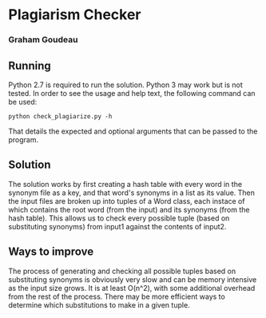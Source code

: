 # Plagiarism Checker
### Graham Goudeau


## Running

Python 2.7 is required to run the solution.  Python 3 may work but is not
tested.  In order to see the usage and help text, the following command
can be used:

    python check_plagiarize.py -h

That details the expected and optional arguments that can be passed to
the program.

## Solution

The solution works by first creating a hash table with every word in the synonym
file as a key, and that word's synonyms in a list as its value.  Then the input
files are broken up into tuples of a Word class, each instace of which contains
the root word (from the input) and its synonyms (from the hash table).  This
allows us to check every possible tuple (based on substituting synonyms) from
input1 against the contents of input2.

## Ways to improve

The process of generating and checking all possible tuples based on substituting
synonyms is obviously very slow and can be memory intensive as the input size
grows.  It is at least O(n^2), with some additional overhead from the rest of
the process.  There may be more efficient ways to determine which substitutions
to make in a given tuple.
